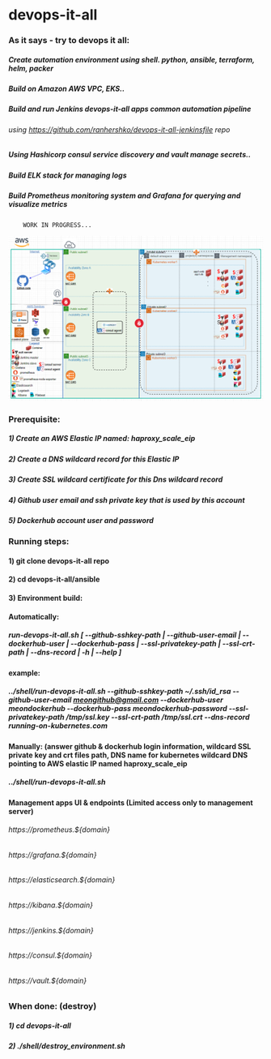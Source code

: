 # devops-it-all
   
   ### As it says - try to devops it all:
   ##### Create automation environment using shell. python, ansible, terraform, helm, packer
   ##### Build on Amazon AWS VPC, EKS..
   ##### Build and run Jenkins devops-it-all apps common automation pipeline 
   ######      using https://github.com/ranhershko/devops-it-all-jenkinsfile repo
   ##### Using Hashicorp consul service discovery and vault manage secrets..
   ##### Build ELK stack for managing logs
   ##### Build Prometheus monitoring system and Grafana for querying and visualize metrics
        WORK IN PROGRESS...
   <img src="images/env-status.png" width="1200" >
   
   ### Prerequisite:
   ##### 1) Create an AWS Elastic IP named: haproxy_scale_eip
   ##### 2) Create a DNS wildcard record for this Elastic IP
   ##### 3) Create SSL wildcard certificate for this Dns wildcard record
   ##### 4) Github user email and ssh private key that is used by this account
   ##### 5) Dockerhub account user and password 


   ### Running steps:
   #### 1) git clone devops-it-all repo
   #### 2) cd devops-it-all/ansible
   #### 3) Environment build: 
   #### Automatically: 
   ##### run-devops-it-all.sh [ --github-sshkey-path | --github-user-email | --dockerhub-user | --dockerhub-pass | --ssl-privatekey-path | --ssl-crt-path | --dns-record | -h | --help ]
   #### example: 
   ##### ../shell/run-devops-it-all.sh --github-sshkey-path ~/.ssh/id_rsa --github-user-email meongithub@gmail.com --dockerhub-user meondockerhub --dockerhub-pass meondockerhub-password --ssl-privatekey-path /tmp/ssl.key --ssl-crt-path /tmp/ssl.crt --dns-record running-on-kubernetes.com
   #### Manually: (answer github & dockerhub login information, wildcard SSL private key and crt files path, DNS name for kubernetes wildcard DNS pointing to AWS elastic IP named haproxy_scale_eip
   ##### ../shell/run-devops-it-all.sh
        
   #### Management apps UI & endpoints (Limited access only to management server)
   ###### https://prometheus.${domain}
   ###### https://grafana.${domain}
   ###### https://elasticsearch.${domain}
   ###### https://kibana.${domain}
   ###### https://jenkins.${domain}
   ###### https://consul.${domain}
   ###### https://vault.${domain}

   ### When done: (destroy)
   ##### 1) cd devops-it-all
   ##### 2) ./shell/destroy_environment.sh
